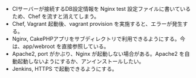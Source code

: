 * CIサーバーが接続するDB設定情報を Nginx test 設定ファイルに書いているため、Chef を流すと消えてしまう。
* Chef, Vagrant 起動後、vagrant provision を実施すると、エラーが発生する。
* Nginx, CakePHPアプリをサブディレクトリで利用できるようにする。今は、app/webroot を直接参照している。
* Apache2, port がかぶり、Nginx が起動しない場合がある。Apache2 を自動起動しないようにするか、アンインストールしたい。
* Jenkins, HTTPS で起動できるようにする。
